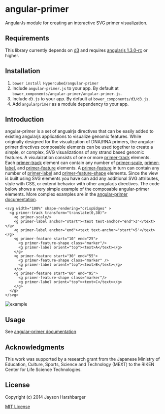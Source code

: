 # angular-primer

AngularJs module for creating an interactive SVG primer visualization.

## Requirements
This library currently depends on [d3](http://d3js.org/) and requires [angularjs 1.3.0-rc](https://angularjs.org/) or higher.

## Installation
1. `bower install Hypercubed/angular-primer`
2. Include `angular-primer.js` to your app.  By default at `bower_components/angular-primer/angular-primer.js`.
3. Include `d3.js` to your app.  By default at `bower_components/d3/d3.js`.
4. Add `angularprimer` as a module dependency to your app.

## Introduction
angular-primer is a set of angualrjs directives that can be easily added to existing angularjs applications to visualize genomic features.  While originally designed for the visualization of DNA/RNA primers, the angular-primer directives composable elements can be used together to create a simple, or complex, SVG visualizations of any strand based genomic features.  A visulaization consists of one or more <a href="http://hypercubed.github.io/angular-primer/#/api/angularprimer.directive:primerTrack">primer-track</a> elements.  Each <a href="http://hypercubed.github.io/angular-primer/#/api/angularprimer.directive:primerTrack">primer-track</a> element can contain any number of <a href="http://hypercubed.github.io/angular-primer/#/api/angularprimer.directive:primerScale">primer-scale</a>, <a href="http://hypercubed.github.io/angular-primer/#/api/angularprimer.directive:primerLabel">primer-label</a>, and <a href="http://hypercubed.github.io/angular-primer/#/api/angularprimer.directive:primerFeature">primer-feature</a> elements. A <a href="http://hypercubed.github.io/angular-primer/#/api/angularprimer.directive:primerFeature">primer-feature</a> in turn can contain any number of <a href="http://hypercubed.github.io/angular-primer/#/api/angularprimer.directive:primerLabel">primer-label</a> and <a href="http://hypercubed.github.io/angular-primer/#/api/angularprimer.directive:primerFeatureShape">primer-feature-shape</a> elements.  Since the view is built using SVG elements you have can add any additional SVG attributes, style with CSS, or extend behavior with other angularjs directives.  The code below shows a very simple example of the composable angular-primer elements.  More complex examples are in the [angular-primer documentation](http://hypercubed.github.io/angular-primer/).

```
<svg width="100%" shape-rendering="crispEdges" >
  <g primer-track transform="translate(0,30)">
    <g primer-scale/>
    <g primer-label anchor="start"><text text-anchor="end">3'</text></g>
    <g primer-label anchor="end"><text text-anchor="start">5'</text></g>
    <g primer-feature start="10" end="25">
      <g primer-feature-shape class="marker"/>
      <g primer-label orient="top"><text>A</text></g>
    </g>
    <g primer-feature start="30" end="55">
      <g primer-feature-shape class="marker" />
      <g primer-label orient="top"><text>B</text></g>
    </g>
    <g primer-feature start="60" end="95">
      <g primer-feature-shape class="marker"/>
      <g primer-label orient="top"><text>C</text></g>
    </g>
  </g>
</svg>
```

![example](https://rawgithub.com/Hypercubed/angular-primer/master/README-example.png)

## Usage

See [angular-primer documentation](http://hypercubed.github.io/angular-primer/)

## Acknowledgments
This work was supported by a research grant from the Japanese Ministry of Education, Culture, Sports, Science and Technology (MEXT) to the RIKEN Center for Life Science Technologies.

## License
Copyright (c) 2014 Jayson Harshbarger

[MIT License](http://en.wikipedia.org/wiki/MIT_License)
